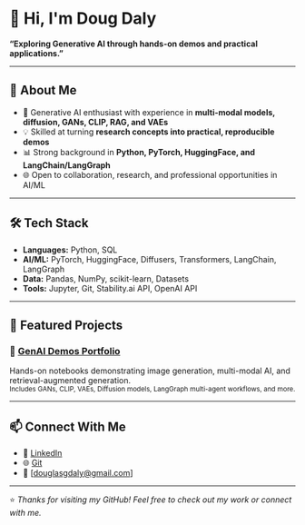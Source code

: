 # 👋 Hi, I'm Doug Daly

**“Exploring Generative AI through hands-on demos and practical applications.”**

---

## 🚀 About Me
- 🧠 Generative AI enthusiast with experience in **multi-modal models, diffusion, GANs, CLIP, RAG, and VAEs**  
- 💡 Skilled at turning **research concepts into practical, reproducible demos**  
- 📊 Strong background in **Python, PyTorch, HuggingFace, and LangChain/LangGraph**  
- 🌐 Open to collaboration, research, and professional opportunities in AI/ML  

---

## 🛠️ Tech Stack
- **Languages:** Python, SQL 
- **AI/ML:** PyTorch, HuggingFace, Diffusers, Transformers, LangChain, LangGraph  
- **Data:** Pandas, NumPy, scikit-learn, Datasets  
- **Tools:** Jupyter, Git, Stability.ai API, OpenAI API  

---

## 📂 Featured Projects
### 🔹 [GenAI Demos Portfolio](https://github.com/dougdaly/generative-ai)
Hands-on notebooks demonstrating image generation, multi-modal AI, and retrieval-augmented generation.  
<sub>Includes GANs, CLIP, VAEs, Diffusion models, LangGraph multi-agent workflows, and more.</sub>

---

## 📫 Connect With Me
- 💼 [LinkedIn](https://www.linkedin.com/in/your-linkedin)  
- 🌐 [Git](https://github.com/dougdaly) 
- 📧 [douglasgdaly@gmail.com]  

---
⭐️ *Thanks for visiting my GitHub! Feel free to check out my work or connect with me.*  

